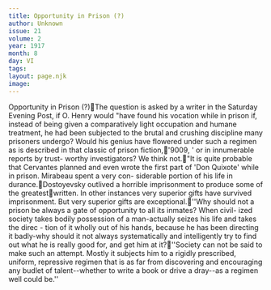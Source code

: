 ```yaml
---
title: Opportunity in Prison (?)
author: Unknown
issue: 21
volume: 2
year: 1917
month: 8
day: VI
tags:
layout: page.njk
image:
---
```

Opportunity in Prison (?)The question is asked by a writer in the Saturday Evening Post, if O. Henry would "have found his vocation while in prison if, instead of being given a comparatively light occupation and humane treatment, he had been subjected to the brutal and crushing discipline many prisoners undergo? Would his genius have flowered under such a regimen as is described in that classic of prison fiction,'9009, ' or in innumerable reports by trust- worthy investigators? We think not."It is quite probable that Cervantes planned and even wrote the first part of 'Don Quixote' while in prison. Mirabeau spent a very con- siderable portion of his life in durance.Dostoyevsky outlived a horrible imprisonment to produce some of the greatestwritten. In other instances very superior gifts have survived imprisonment. But very superior gifts are exceptional.''Why should not a prison be always a gate of opportunity to all its inmates? When civil- ized society takes bodily possession of a man-actually seizes his life and takes the direc - tion of it wholly out of his hands, because he has been directing it badly-why should it not always systematically and intelligently try to find out what he is really good for, and get him at it?''Society can not be said to make such an attempt. Mostly it subjects him to a rigidly prescribed, uniform, repressive regimen that is as far from discovering and encouraging any budlet of talent--whether to write a book or drive a dray--as a regimen well could be.''
